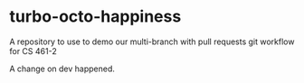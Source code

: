 # turbo-octo-happiness
A repository to use to demo our multi-branch with pull requests git workflow for CS 461-2

A change on dev happened.
